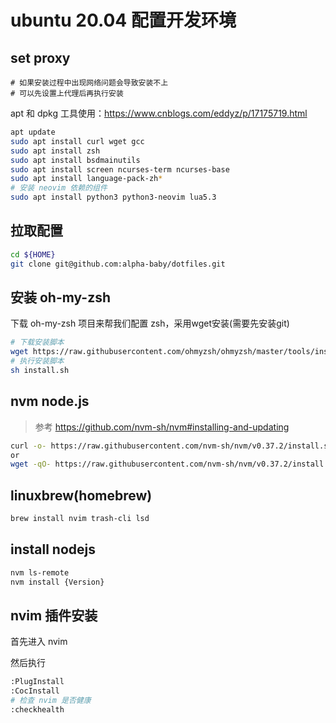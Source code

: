 # ubuntu 20.04 配置开发环境

## set proxy

```
# 如果安装过程中出现网络问题会导致安装不上
# 可以先设置上代理后再执行安装
```

apt 和 dpkg 工具使用：https://www.cnblogs.com/eddyz/p/17175719.html

```bash
apt update
sudo apt install curl wget gcc 
sudo apt install zsh
sudo apt install bsdmainutils
sudo apt install screen ncurses-term ncurses-base
sudo apt install language-pack-zh*
# 安装 neovim 依赖的组件
sudo apt install python3 python3-neovim lua5.3
```

## 拉取配置

```bash
cd ${HOME}
git clone git@github.com:alpha-baby/dotfiles.git
```

## 安装 oh-my-zsh

下载 oh-my-zsh 项目来帮我们配置 zsh，采用wget安装(需要先安装git)

```bash
# 下载安装脚本
wget https://raw.githubusercontent.com/ohmyzsh/ohmyzsh/master/tools/install.sh
# 执行安装脚本
sh install.sh
```

## nvm node.js

> 参考 https://github.com/nvm-sh/nvm#installing-and-updating

```bash
curl -o- https://raw.githubusercontent.com/nvm-sh/nvm/v0.37.2/install.sh | bash
or
wget -qO- https://raw.githubusercontent.com/nvm-sh/nvm/v0.37.2/install.sh | bash
```

## linuxbrew(homebrew)

```bash
brew install nvim trash-cli lsd
```

## install nodejs

```bash
nvm ls-remote
nvm install {Version}
```

## nvim 插件安装

首先进入 nvim

然后执行

```bash
:PlugInstall
:CocInstall
# 检查 nvim 是否健康
:checkhealth
```